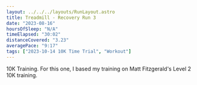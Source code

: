 ```yaml
---
layout: ../../../layouts/RunLayout.astro
title: Treadmill - Recovery Run 3
date: "2023-08-16"
hoursOfSleep: "N/A"
timeElapsed: "30:02"
distanceCovered: "3.23"
averagePace: "9:17"
tags: ["2023-10-14 10K Time Trial", "Workout"]
---
```


10K Training. For this one, I based my training on Matt Fitzgerald's Level 2 10K training.
